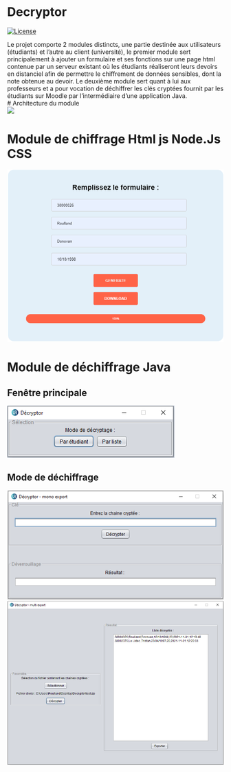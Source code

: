 # Decryptor
<a href="#license"><img src="https://img.shields.io/badge/License-MIT-green" alt="License"></a>
<div>
Le projet comporte 2 modules distincts, une partie destinée aux utilisateurs (étudiants) et l’autre au client (université), 
le premier module sert principalement à ajouter un formulaire et ses fonctions sur une
page html contenue par un serveur existant où les étudiants réaliseront leurs devoirs en
distanciel afin de permettre le chiffrement de données sensibles, dont la note obtenue au
devoir. Le deuxième module sert quant à lui aux professeurs et a pour vocation de déchiffrer
les clés cryptées fournit par les étudiants sur Moodle par l’intermédiaire d’une application
Java.
</div>
# Architecture du module 
<div>
<img src="Exemple de structure organisationnelle en réseau.png" width="600" color="white">
</div>

# Module de chiffrage Html js Node.Js CSS
<div>
<img src="next.png" width="600" background-color="white">
</div>

# Module de déchiffrage Java
## Fenêtre principale 
<div>
<img src="p.png">
</div>

## Mode de déchiffrage 
<img src="m.png">
<img src="mm.png">
